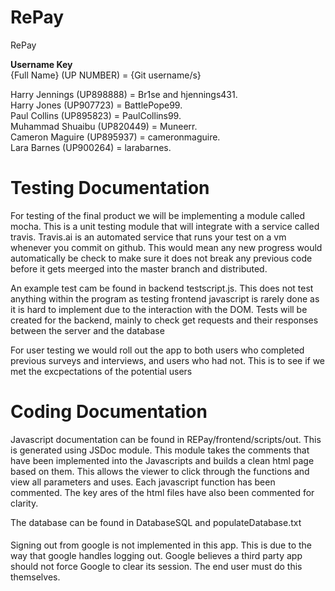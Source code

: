 # RePay
RePay 

**Username Key**  
{Full Name} (UP NUMBER) = {Git username/s}  
  
Harry Jennings (UP898888) = Br1se and hjennings431.  
Harry Jones (UP907723) = BattlePope99.  
Paul Collins (UP895823) = PaulCollins99.  
Muhammad Shuaibu (UP820449) = Muneerr.  
Cameron Maguire (UP895937) = cameronmaguire.  
Lara Barnes (UP900264) = larabarnes.  

# Testing Documentation

For testing of the final product we will be implementing a module called mocha. This is a unit testing module that will integrate with a service called travis. Travis.ai is an automated service that runs your test on a vm whenever you commit on github. This would mean any new progress would automatically be check to make sure it does not break any previous code before it gets meerged into the master branch and distributed.

An example test cam be found in backend testscript.js. This does not test anything within the program as testing frontend javascript is rarely done as it is hard to implement due to the interaction with the DOM. Tests will be created for the backend, mainly to check get requests and their responses between the server and the database

For user testing we would roll out the app to both users who completed previous surveys and interviews, and users who had not. This is to see if we met the excpectations of the potential users

# Coding Documentation

Javascript documentation can be found in REPay/frontend/scripts/out. This is generated using JSDoc module. This module takes the comments that have been implemented into the Javascripts and builds a clean html page based on them. This allows the viewer to click through the functions and view all parameters and uses. Each javascript function has been commented. The key ares of the html files have also been commented for clarity.

The database can be found in DatabaseSQL and populateDatabase.txt

#### 

Signing out from google is not implemented in this app. This is due to the way that google handles logging out. Google believes a third party app should not force Google to clear its session. The end user must do this themselves.
